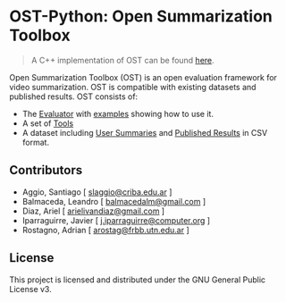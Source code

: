# OST-Python: Open Summarization Toolbox
> A C++ implementation of OST can be found [here](https://github.com/leanbalma/OST).

Open Summarization Toolbox (OST) is an open evaluation framework for video summarization. OST is compatible with existing datasets and published results.
OST consists of:

* The [Evaluator](./evaluator) with [examples](./examples) showing how to use it.
* A set of [Tools](./tools)
* A dataset including [User Summaries](./user_summaries) and [Published Results](./published_results) in CSV format.


## Contributors

* Aggio, Santiago [ slaggio@criba.edu.ar ]
* Balmaceda, Leandro [ balmacedalm@gmail.com ]
* Diaz, Ariel [ arielivandiaz@gmail.com ]
* Iparraguirre, Javier [ j.iparraguirre@computer.org ]
* Rostagno, Adrian [ arostag@frbb.utn.edu.ar ]


## License

This project is licensed and distributed under the GNU General Public License v3.
